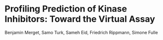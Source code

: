 # Profiling Prediction of Kinase Inhibitors: Toward the Virtual Assay

Benjamin Merget, Samo Turk, Sameh Eid, Friedrich Rippmann, Simone Fulle


